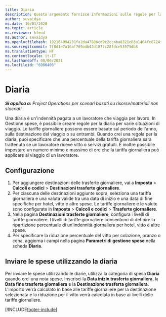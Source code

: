 ```yaml
---
title: Diaria
description: Questo argomento fornisce informazioni sulle regole per la diaria utilizzate in Gestione spese.
author: suvaidya
ms.date: 10/01/2020
ms.topic: article
ms.reviewer: kfend
ms.author: suvaidya
ms.openlocfilehash: 192164094231fa2da47806cd9c2ccaba8321c83a1464fc8724fa0d0a7618660f
ms.sourcegitcommit: 7f8d1e7a16af769adb43d1877c28fdce53975db8
ms.translationtype: HT
ms.contentlocale: it-IT
ms.lasthandoff: 08/06/2021
ms.locfileid: "6986406"
---
```

# <a name="per-diems"></a>Diaria

_**Si applica a:** Project Operations per scenari basati su risorse/materiali non stoccati_


Una diaria è un'indennità pagata a un lavoratore che viaggia per lavoro. In Gestione spese, è possibile creare regole per la diaria per varie situazioni di viaggio. Le tariffe giornaliere possono essere basate sul periodo dell'anno, sulla destinazione del viaggio o su entrambi. Quando crei una regola per la diaria, puoi specificare che una percentuale della tariffa giornaliera sarà trattenuta se un lavoratore riceve vitto o servizi gratuiti. È inoltre possibile impostare un numero minimo e massimo di ore che la tariffa giornaliera può applicare al viaggio di un lavoratore.

## <a name="configuration"></a>Configurazione 

1. Per aggiungere destinazioni delle trasferte giornaliere, vai a **Imposta** > **Calcoli e codici** > **Destinazioni trasferte giornaliere**.
2. Per ciascuna delle destinazioni aggiunte sopra, seleziona una tariffa giornaliera e una valuta valide tra una data di inizio e una data di fine specifiche per hotel, vitto e altre spese. Le tariffe giornaliere e le valute sono configurate in **Imposta** > **Calcoli e codici** > **Trasferte giornaliere**.
3. Nella pagina **Destinazioni trasferte giornaliere**, configura i livelli di tariffe giornaliere. I livelli di tariffe giornaliere consentono di definire la ripartizione percentuale di un'indennità giornaliera per hotel, vitto e altre spese. 
4. Per specificare la riduzione percentuale del vitto per colazione, pranzo o cena, aggiorna i campi nella pagina **Parametri di gestione spese** nella scheda **Diaria**. 
    
## <a name="submit-expenses-using-per-diem"></a>Inviare le spese utilizzando la diaria
Per inviare le spese utilizzando le diarie, utilizza la categoria di spesa **Diaria** quando crei una nota spese. Inserisci la **Data inizio trasferta giornaliera**, la **Data fine trasferta giornaliera** e la **Destinazione trasferta giornaliera**. L'importo verrà calcolato in base alle tariffe giornaliere per la destinazione selezionata e la riduzione per il vitto verrà calcolata in base ai livelli delle tariffe giornaliere.


[!INCLUDE[footer-include](../includes/footer-banner.md)]